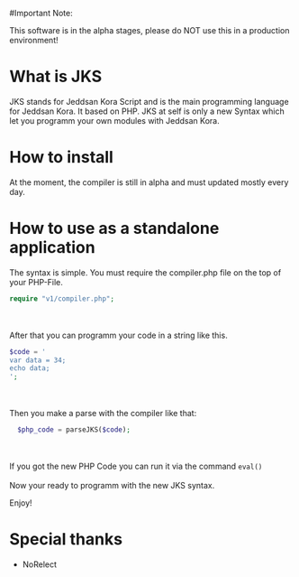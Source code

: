 #Important Note:

This software is in the alpha stages, please do NOT use this in a production environment!

# What is JKS
JKS stands for Jeddsan Kora Script and is the main programming language for Jeddsan Kora. It based on PHP. JKS at self is only a new Syntax which let you programm your own modules with Jeddsan Kora.

# How to install
At the moment, the compiler is still in alpha and must updated mostly every day.

# How to use as a standalone application
The syntax is simple. You must require the compiler.php file on the top of your PHP-File.<br>
```php
require "v1/compiler.php";
```
<br><br>
After that you can programm your code in a string like this.<br>
```php
$code = '
var data = 34;
echo data;
';
```
<br><br>
Then you make a parse with the compiler like that:<br>
```php
  $php_code = parseJKS($code);
```
<br><br>
If you got the new PHP Code you can run it via the command <code>eval()</code><br><br>
Now your ready to programm with the new JKS syntax.

Enjoy!

# Special thanks
- NoRelect
